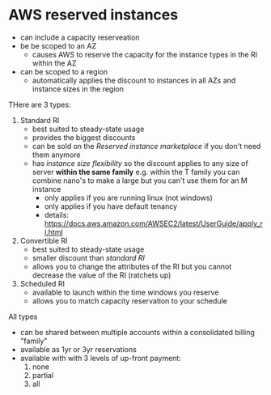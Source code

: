 # AWS reserved instances

- can include a capacity reserveation
- be be scoped to an AZ
    - causes AWS to reserve the capacity for the instance types in the RI within
      the AZ
- can be scoped to a region
    - automatically applies the discount to instances in all AZs and instance
      sizes in the region

THere are 3 types:

1. Standard RI
    - best suited to steady-state usage
    - provides the biggest discounts
    - can be sold on the _Reserved instance marketplace_ if you don't need them
      anymore
    - has _instance size flexibility_ so the discount applies to any size of
      server **within the same family** e.g. within the T family you can combine
      nano's to make a large but you can't use them for an M instance
        - only applies if you are running linux (not windows)
        - only applies if you have default tenancy
        - details:
          https://docs.aws.amazon.com/AWSEC2/latest/UserGuide/apply_ri.html
1. Convertible RI
    - best suited to steady-state usage
    - smaller discount than _standard RI_
    - allows you to change the attributes of the RI but you cannot decrease the
      value of the RI (ratchets up)
1. Scheduled RI
    - available to launch within the time windows you reserve
    - allows you to match capacity reservation to your schedule

All types

- can be shared between multiple accounts within a consolidated billing "family"
- available as 1yr or 3yr reservations
- available with with 3 levels of up-front payment:
    1. none
    1. partial
    1. all
